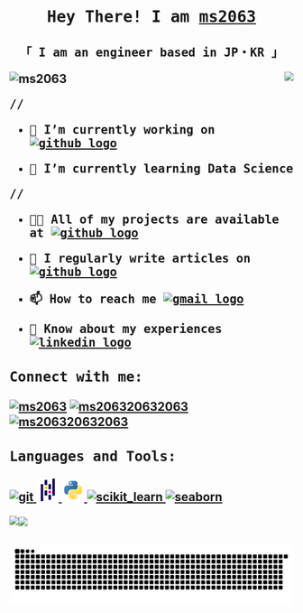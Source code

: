 <h1 align="center">
        <samp> Hey There! I am
                <b><a target="_blank" href="https://ms2063.github.io">ms2063</a></b>
        </samp>
</h1>

<h2><p align="center"> 
  <samp>
    「 I am an engineer based in <b>JP・KR</b> 」
  </samp>
</p>

<p><img align="right" height="150" src="https://media.giphy.com/media/v1.Y2lkPTc5MGI3NjExaXc5Y25uOWNlNzBneWliNDFjbmNoaWUza2d0Y2Q0NXQzeGVyNDU4eiZlcD12MV9pbnRlcm5hbF9naWZfYnlfaWQmY3Q9Zw/nR4L10XlJcSeQ/giphy.gif"  /></p>

<p align="left"> <img src="https://komarev.com/ghpvc/?username=ms2063&label=Visitors&color=0e75b6&style=for-the-badge&abbreviated=true" alt="ms2063" /> </p>

<samp>

//        
- 🔭 I’m currently working on  <a href="https://github.com/ms2063/mediview" target="_blank">
  <img src="https://img.shields.io/badge/MediView-100000?style=for-the-badge&label=&logo=github&logoColor=white" height="23" alt="github logo"></a>

- 🌱 I’m currently learning **Data Science**
 
<!-- - 👯 I’m looking to collaborate on [Data Science](https://ms2063.github.io)-->

<!-- - 🤝 I’m looking for help with [Data Science](https://ms2063.github.io)--> 
//

- 👨‍💻 All of my projects are available at  <a href="https://github.com/ms2063?tab=repositories" target="_blank">
  <img src="https://img.shields.io/badge/Github-100000?style=for-the-badge&label=&logo=github&logoColor=white" height="23" alt="github logo"></a>

- 📝 I regularly write articles on <a href="https://ms2063.github.io" target="_blank">
  <img src="https://img.shields.io/badge/blog-100000?style=for-the-badge&label=&color=41454A&logo=github&logoColor=white" height="23" alt="github logo"></a>

- 📫 How to reach me <a href="mailto:ms206320632063@gmail.com" target="_blank">
    <img src="https://img.shields.io/badge/Gmail-100000?style=for-the-badge&logo=gmail&color=D14836&logoColor=white" height="23" alt="gmail logo"></a>

- 📄 Know about my experiences <a href="https://linkedin.com/in/" target="_blank">
  <img src="https://img.shields.io/badge/LinkedIn-100000?style=for-the-badge&label=&color=0A66C2&logo=linkedin&logoColor=white" height="23" alt="linkedin logo"></a>

<!-- - ⚡ Fun fact **I like hiking**-->
</samp>

<samp>
<h3 align="left">Connect with me:</h3>
</samp>
<p align="left">
<a href="https://kaggle.com/ms2063" target="blank"><img align="center" src="https://raw.githubusercontent.com/rahuldkjain/github-profile-readme-generator/master/src/images/icons/Social/kaggle.svg" alt="ms2063" height="30" width="40" /></a>
<a href="https://www.hackerrank.com/ms206320632063" target="blank"><img align="center" src="https://raw.githubusercontent.com/rahuldkjain/github-profile-readme-generator/master/src/images/icons/Social/hackerrank.svg" alt="ms206320632063" height="30" width="40" /></a>
<a href="https://www.leetcode.com/ms206320632063" target="blank"><img align="center" src="https://raw.githubusercontent.com/rahuldkjain/github-profile-readme-generator/master/src/images/icons/Social/leet-code.svg" alt="ms206320632063" height="30" width="40" /></a>
</p>
<samp>
<h3 align="left">Languages and Tools:</h3></samp>
<p align="left"> <a href="https://git-scm.com/" target="_blank" rel="noreferrer"> <img src="https://www.vectorlogo.zone/logos/git-scm/git-scm-icon.svg" alt="git" width="40" height="40"/> </a> <a href="https://pandas.pydata.org/" target="_blank" rel="noreferrer"> <img src="https://raw.githubusercontent.com/devicons/devicon/2ae2a900d2f041da66e950e4d48052658d850630/icons/pandas/pandas-original.svg" alt="pandas" width="40" height="40"/> </a> <a href="https://www.python.org" target="_blank" rel="noreferrer"> <img src="https://raw.githubusercontent.com/devicons/devicon/master/icons/python/python-original.svg" alt="python" width="40" height="40"/> </a> <a href="https://scikit-learn.org/" target="_blank" rel="noreferrer"> <img src="https://upload.wikimedia.org/wikipedia/commons/0/05/Scikit_learn_logo_small.svg" alt="scikit_learn" width="40" height="40"/> </a> <a href="https://seaborn.pydata.org/" target="_blank" rel="noreferrer"> <img src="https://seaborn.pydata.org/_images/logo-mark-lightbg.svg" alt="seaborn" width="40" height="40"/> </a> </p>
</h2>
<p><img align="left" src="https://github-readme-stats.vercel.app/api/top-langs/?username=ms2063&theme=tokyonight&hide_border=false&include_all_commits=false&count_private=false&layout=compact" /></p>

<!-- <p>&nbsp;<img align="center" src="https://github-readme-stats.vercel.app/api?username=ms2063&theme=tokyonight&hide_border=false&include_all_commits=false&count_private=false" /></p> -->

<p><img align="center" src="https://github-readme-streak-stats.herokuapp.com/?user=ms2063&theme=tokyonight&hide_border=false" /></p> 

<br clear="both">
<img src="https://raw.githubusercontent.com/ms2063/ms2063/output/snake.svg" alt="Snake animation" />

